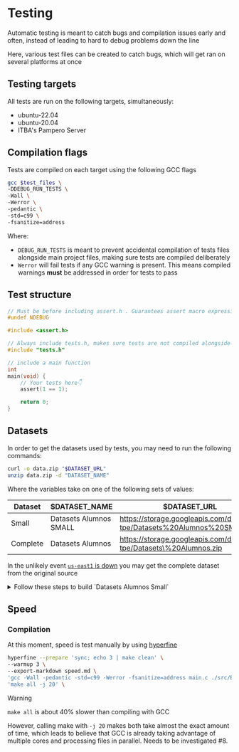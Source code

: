 # Testing

Automatic testing is meant to catch bugs and compilation issues early and often, instead of leading to hard to debug problems down the line

Here, various test files can be created to catch bugs, which will get ran on several platforms at once

## Testing targets
All tests are run on the following targets, simultaneously:

- ubuntu-22.04
- ubuntu-20.04
- ITBA's Pampero Server

## Compilation flags
Tests are compiled on each target using the following GCC flags

```sh
gcc $test_files \
-DDEBUG_RUN_TESTS \
-Wall \
-Werror \
-pedantic \
-std=c99 \
-fsanitize=address
```

Where:
- `DEBUG_RUN_TESTS` is meant to prevent accidental compilation of tests files alongside main project files, making sure tests are compiled deliberately
- `Werror` will fail tests if any GCC warning is present. This means compiled warnings **must** be addressed in order for tests to pass

## Test structure

```c
// Must be before including assert.h . Guarantees assert macro expressions always work correctly
#undef NDEBUG

#include <assert.h>

// Always include tests.h, makes sure tests are not compiled alongside regular code accidentally
#include "tests.h"

// include a main function
int
main(void) {
    // Your tests here👇
    assert(1 == 1);

    return 0;
}
```

## Datasets

In order to get the datasets used by tests, you may need to run the following commands:

```sh
curl -o data.zip "$DATASET_URL"
unzip data.zip -d "DATASET_NAME"
```

Where the variables take on one of the following sets of values:

| Dataset  | $DATASET_NAME          | $DATASET_URL                                                               |
|----------|------------------------|----------------------------------------------------------------------------|
| Small    | Datasets Alumnos SMALL | https://storage.googleapis.com/datasets-tpe/Datasets%20Alumnos%20SMALL.zip |
| Complete | Datasets Alumnos       | https://storage.googleapis.com/datasets-tpe/Datasets\%20Alumnos.zip         |

In the unlikely event [`us-east1` is down](https://status.cloud.google.com/regional/americas) you may get the complete dataset from the original source

<details>

<summary>Follow these steps to build `Datasets Alumnos Small`</summary>

Download the complete source to the repo's parent directory, then run the following script

```sh
dir="../Datasets Alumnos"
files=`ls -1 "$dir"`

for file in $files
do
    echo "$file"
    if [[ -f "$dir/$file" ]]
    # This skips the "Mas" folder
    then
        head "$dir/$file" > "$dir SMALL/$file"
    fi
done

```

</details>

## Speed

### Compilation

At this moment, speed is test manually by using [hyperfine](https://github.com/sharkdp/hyperfine)

```bash
hyperfine --prepare 'sync; echo 3 | make clean' \
--warmup 3 \
--export-markdown speed.md \
'gcc -Wall -pedantic -std=c99 -Werror -fsanitize=address main.c ./src/BikeStation.c ./src/CityStations.c -Iheaders -o Binary.out' \
'make all -j 20' \
```

>[!WARNING]
>`make all` is about 40% slower than compiling with GCC
>
>However, calling make with `-j 20` makes both take almost the exact amount of time, which leads to believe that GCC is already taking advantage of multiple cores and processing files in parallel. Needs to be investigated #8.
